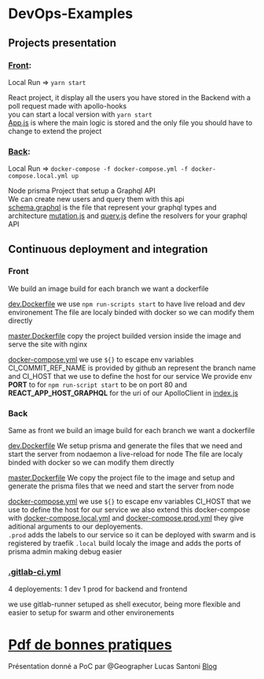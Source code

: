 # DevOps-Examples

## Projects presentation

### [Front](MyProj-Frontend):

Local Run => `yarn start`

React project, it display all the users you have stored in the Backend with a poll request made with apollo-hooks</br>
you can start a local version with `yarn start`</br>
[App.js](MyProj-Frontend/src/App.js) is where the main logic is stored and the only file you should have to change to extend the project

### [Back](MyProj-Backend):

Local Run => `docker-compose -f docker-compose.yml -f docker-compose.local.yml up`

Node prisma Project that setup a Graphql API</br>
We can create new users and query them with this api</br>
[schema.graphql](MyProj-Backend/schema.graphql) is the file that represent your graphql types and architecture
[mutation.js](MyProj-Backend/src/mutation.js) and [query.js](MyProj-Backend/src/query.js) define the resolvers for your graphql API

## Continuous deployment and integration

### Front

We build an image build for each branch we want a dockerfile

[dev.Dockerfile](MyProj-Frontend/dev.Dockerfile) we use `npm run-scripts start` to have live reload and dev environement
The file are localy binded with docker so we can modify them directly

[master.Dockerfile](MyProj-Frontend/master.Dockerfile) copy the project builded version inside the image and serve the site with nginx

[docker-compose.yml](MyProj-Frontend/docker-compose.yml) we use `${}` to escape env variables CI_COMMIT_REF_NAME is provided by github an represent the branch name and CI_HOST that we use to define the host for our service
We provide env **PORT** to for `npm run-script start` to be on port 80
and **REACT_APP_HOST_GRAPHQL** for the uri of our ApolloClient in [index.js](MyProj-Frontend/src/index.js)

### Back

Same as front we build an image build for each branch we want a dockerfile

[dev.Dockerfile](MyProj-Backend/dev.Dockerfile) We setup prisma and generate the files that we need and start the server from nodaemon a live-reload for node
The file are localy binded with docker so we can modify them directly

[master.Dockerfile](MyProj-Backend/master.Dockerfile)
We copy the project file to the image and setup and generate the prisma files that we need and start the server from node

[docker-compose.yml](MyProj-Backend/docker-compose.yml) we use `${}` to escape env variables CI_HOST that we use to define the host for our service
we also extend this docker-compose with [docker-compose.local.yml](MyProj-Backend/docker-compose.local.yml) and [docker-compose.prod.yml](MyProj-Backend/docker-compose.prod.yml) they give aditional arguments to our deployements.</br>
`.prod` adds the labels to our service so it can be deployed with swarm and is registered by traefik
`.local` build localy the image and adds the ports of prisma admin making debug easier

### [.gitlab-ci.yml](.gitlab-ci.yml)

4 deployements: 1 dev 1 prod for backend and frontend

we use gitlab-runner setuped as shell executor, being more flexible and easier to setup for swarm and other environements

# [Pdf de bonnes pratiques](bonnes_pratiques_dev_prod.pdf)

Présentation donné a PoC par @Geographer Lucas Santoni [Blog](blog.geographer.fr)

